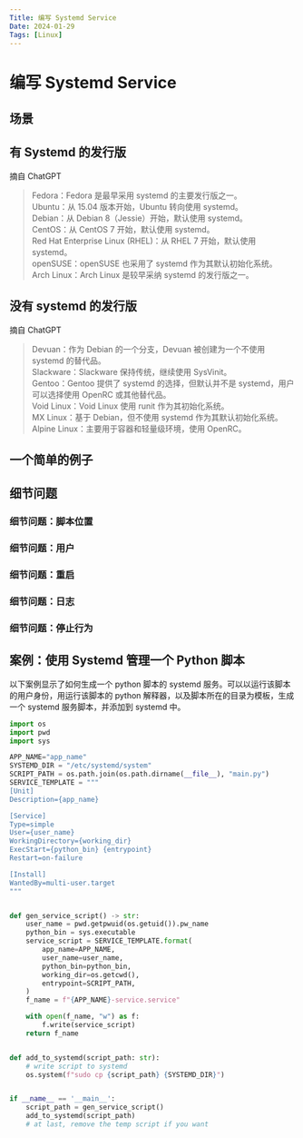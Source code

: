 ```yaml
---
Title: 编写 Systemd Service
Date: 2024-01-29
Tags: [Linux]
---
```


# 编写 Systemd Service

## 场景

## 有 Systemd 的发行版

摘自 ChatGPT

> Fedora：Fedora 是最早采用 systemd 的主要发行版之一。  
> Ubuntu：从 15.04 版本开始，Ubuntu 转向使用 systemd。  
> Debian：从 Debian 8（Jessie）开始，默认使用 systemd。  
> CentOS：从 CentOS 7 开始，默认使用 systemd。  
> Red Hat Enterprise Linux (RHEL)：从 RHEL 7 开始，默认使用 systemd。  
> openSUSE：openSUSE 也采用了 systemd 作为其默认初始化系统。  
> Arch Linux：Arch Linux 是较早采纳 systemd 的发行版之一。

## 没有 systemd 的发行版

摘自 ChatGPT

> Devuan：作为 Debian 的一个分支，Devuan 被创建为一个不使用 systemd 的替代品。  
> Slackware：Slackware 保持传统，继续使用 SysVinit。  
> Gentoo：Gentoo 提供了 systemd 的选择，但默认并不是 systemd，用户可以选择使用 OpenRC 或其他替代品。  
> Void Linux：Void Linux 使用 runit 作为其初始化系统。  
> MX Linux：基于 Debian，但不使用 systemd 作为其默认初始化系统。  
> Alpine Linux：主要用于容器和轻量级环境，使用 OpenRC。

## 一个简单的例子

## 细节问题

### 细节问题：脚本位置

### 细节问题：用户

### 细节问题：重启

### 细节问题：日志

### 细节问题：停止行为

## 案例：使用 Systemd 管理一个 Python 脚本

以下案例显示了如何生成一个 python 脚本的 systemd 服务。可以以运行该脚本的用户身份，用运行该脚本的 python 解释器，以及脚本所在的目录为模板，生成一个 systemd 服务脚本，并添加到 systemd 中。

```python
import os
import pwd
import sys

APP_NAME="app_name"
SYSTEMD_DIR = "/etc/systemd/system"
SCRIPT_PATH = os.path.join(os.path.dirname(__file__), "main.py")
SERVICE_TEMPLATE = """
[Unit]
Description={app_name}

[Service]
Type=simple
User={user_name}
WorkingDirectory={working_dir}
ExecStart={python_bin} {entrypoint}
Restart=on-failure

[Install]
WantedBy=multi-user.target
"""


def gen_service_script() -> str:
    user_name = pwd.getpwuid(os.getuid()).pw_name
    python_bin = sys.executable
    service_script = SERVICE_TEMPLATE.format(
        app_name=APP_NAME,
        user_name=user_name,
        python_bin=python_bin,
        working_dir=os.getcwd(),
        entrypoint=SCRIPT_PATH,
    )
    f_name = f"{APP_NAME}-service.service"

    with open(f_name, "w") as f:
        f.write(service_script)
    return f_name


def add_to_systemd(script_path: str):
    # write script to systemd
    os.system(f"sudo cp {script_path} {SYSTEMD_DIR}")


if __name__ == '__main__':
    script_path = gen_service_script()
    add_to_systemd(script_path)
    # at last, remove the temp script if you want

```
